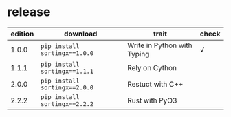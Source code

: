 # release

<div align="center">

|edition|download|trait|check|
|--|--|--|--|
|1.0.0|`pip install sortingx==1.0.0`|Write in Python with Typing|√|
|1.1.1|`pip install sortingx==1.1.1`|Rely on Cython||
|2.0.0|`pip install sortingx==2.0.0`|Restuct with C++||
|2.2.2|`pip install sortingx==2.2.2`|Rust with PyO3||

</div>